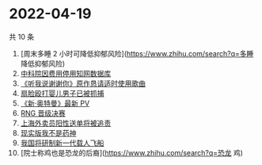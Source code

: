 # 2022-04-19

共 10 条

<!-- BEGIN -->
<!-- 最后更新时间 Tue Apr 19 2022 00:10:53 GMT+0800 (China Standard Time) -->

1. [周末多睡 2 小时可降低抑郁风险](https://www.zhihu.com/search?q=多睡 降低抑郁风险)
1. [中科院因费用停用知网数据库](https://www.zhihu.com/search?q=中科院停用知网数据库)
1. [《听我说谢谢你》原作恳请适时使用歌曲](https://www.zhihu.com/search?q=听我说谢谢你原作发声)
1. [扇脸殴打婴儿男子已被抓捕](https://www.zhihu.com/search?q=扇脸殴打婴儿男子已被抓捕)
1. [《新·奥特曼》最新 PV](https://www.zhihu.com/search?q=新奥特曼PV)
1. [RNG 晋级决赛](https://www.zhihu.com/search?q=rng)
1. [上海外卖员阳性送单将被追责](https://www.zhihu.com/search?q=外卖员阳性送单将被追责)
1. [现实版我不是药神](https://www.zhihu.com/search?q=现实版我不是药神)
1. [我国将研制新一代载人飞船](https://www.zhihu.com/search?q=我国将研制新一代载人飞船)
1. [院士称鸡也是恐龙的后裔](https://www.zhihu.com/search?q=恐龙 鸡)

<!-- END -->
